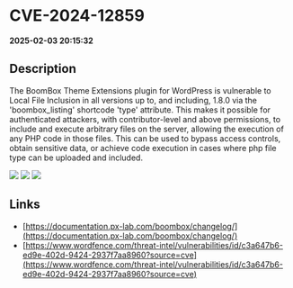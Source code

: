 # CVE-2024-12859

**2025-02-03 20:15:32**

## Description
The BoomBox Theme Extensions plugin for WordPress is vulnerable to Local File Inclusion in all versions up to, and including, 1.8.0 via the 'boombox_listing' shortcode 'type' attribute. This makes it possible for authenticated attackers, with contributor-level and above permissions, to include and execute arbitrary files on the server, allowing the execution of any PHP code in those files. This can be used to bypass access controls, obtain sensitive data, or achieve code execution in cases where php file type can be uploaded and included.

![](https://img.shields.io/static/v1?label=Score&message=8.8&color=red)
![](https://img.shields.io/static/v1?label=Severity&message=HIGH&color=red)
![](https://img.shields.io/static/v1?label=CWE&message=RFI&color=green)

## Links
- [https://documentation.px-lab.com/boombox/changelog/](https://documentation.px-lab.com/boombox/changelog/)
- [https://www.wordfence.com/threat-intel/vulnerabilities/id/c3a647b6-ed9e-402d-9424-2937f7aa8960?source=cve](https://www.wordfence.com/threat-intel/vulnerabilities/id/c3a647b6-ed9e-402d-9424-2937f7aa8960?source=cve)
